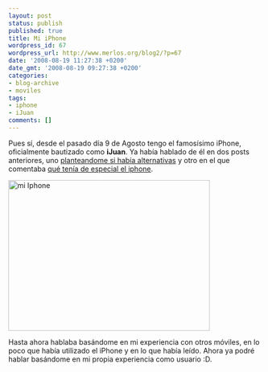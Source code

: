 ```yaml
---
layout: post
status: publish
published: true
title: Mi iPhone
wordpress_id: 67
wordpress_url: http://www.merlos.org/blog2/?p=67
date: '2008-08-19 11:27:38 +0200'
date_gmt: '2008-08-19 09:27:38 +0200'
categories:
- blog-archive
- moviles
tags:
- iphone
- iJuan
comments: []
---
```

<p>Pues sí, desde el pasado día 9 de Agosto tengo el famosísimo iPhone, oficialmente bautizado como <strong>iJuan</strong>. Ya había hablado de él en dos posts anteriores, uno <a title="alternativas iphone" href="http://www.merlos.org/blog2/2008/08/03/hay-alternativas-al-iphone/">planteandome si había alternativas</a> y otro en el que comentaba <a title="especial iphone" href="http://www.merlos.org/blog2/2008/07/18/que-tiene-de-especial-el-iphone/">qué tenía de especial el iphone</a>.</p>
<p><img style="vertical-align: middle;" src="http://dl.getdropbox.com/u/22698/img/mi-iphone.jpg" alt="mi Iphone" width="400" height="300" /></p>
<p>Hasta ahora hablaba basándome en mi experiencia con otros móviles, en lo poco que había utilizado el iPhone y en lo que había leído. Ahora ya podré hablar basándome en mi propia experiencia como usuario :D.</p>
